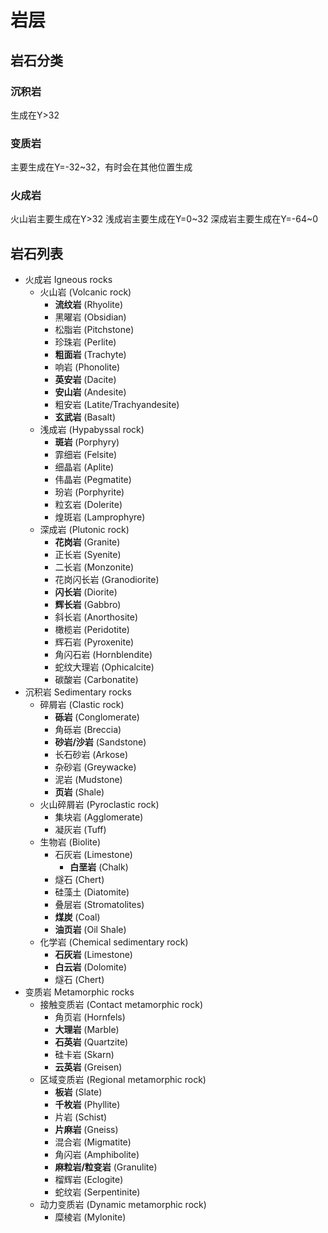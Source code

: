 # 岩层
## 岩石分类
### 沉积岩
生成在Y>32
### 变质岩
主要生成在Y=-32~32，有时会在其他位置生成
### 火成岩
火山岩主要生成在Y>32
浅成岩主要生成在Y=0~32
深成岩主要生成在Y=-64~0
## 岩石列表
- 火成岩 Igneous rocks
  - 火山岩 (Volcanic rock)
    - **流纹岩** (Rhyolite)
    - 黑曜岩 (Obsidian)
    - 松脂岩 (Pitchstone)
    - 珍珠岩 (Perlite)
    - **粗面岩** (Trachyte)
    - 响岩 (Phonolite)
    - **英安岩** (Dacite)
    - **安山岩** (Andesite)
    - 粗安岩 (Latite/Trachyandesite)
    - **玄武岩** (Basalt)
  - 浅成岩 (Hypabyssal rock)
    - **斑岩** (Porphyry)
    - 霏细岩 (Felsite)
    - 细晶岩 (Aplite)
    - 伟晶岩 (Pegmatite)
    - 玢岩 (Porphyrite)
    - 粒玄岩 (Dolerite)
    - 煌斑岩 (Lamprophyre)
  - 深成岩 (Plutonic rock)
    - **花岗岩** (Granite)
    - 正长岩 (Syenite)
    - 二长岩 (Monzonite)
    - 花岗闪长岩 (Granodiorite)
    - **闪长岩** (Diorite)
    - **辉长岩** (Gabbro)
    - 斜长岩 (Anorthosite)
    - 橄榄岩 (Peridotite)
    - 辉石岩 (Pyroxenite)
    - 角闪石岩 (Hornblendite)
    - 蛇纹大理岩 (Ophicalcite)
    - 碳酸岩 (Carbonatite)
- 沉积岩 Sedimentary rocks
  - 碎屑岩 (Clastic rock)
    - **砾岩** (Conglomerate)
    - 角砾岩 (Breccia)
    - **砂岩/沙岩** (Sandstone)
    - 长石砂岩 (Arkose)
    - 杂砂岩 (Greywacke)
    - 泥岩 (Mudstone)
    - **页岩** (Shale)
  - 火山碎屑岩 (Pyroclastic rock)
    - 集块岩 (Agglomerate)
    - 凝灰岩 (Tuff)
  - 生物岩 (Biolite)
    - 石灰岩 (Limestone)
      - **白垩岩** (Chalk)
    - 燧石 (Chert)
    - 硅藻土 (Diatomite)
    - 叠层岩 (Stromatolites)
    - **煤炭** (Coal)
    - **油页岩** (Oil Shale)
  - 化学岩 (Chemical sedimentary rock)
    - **石灰岩** (Limestone)
    - **白云岩** (Dolomite)
    - 燧石 (Chert)
- 变质岩 Metamorphic rocks
  - 接触变质岩 (Contact metamorphic rock)
    - 角页岩 (Hornfels)
    - **大理岩** (Marble)
    - **石英岩** (Quartzite)
    - 硅卡岩 (Skarn)
    - **云英岩** (Greisen)
  - 区域变质岩 (Regional metamorphic rock)
    - **板岩** (Slate)
    - **千枚岩** (Phyllite)
    - 片岩 (Schist)
    - **片麻岩** (Gneiss)
    - 混合岩 (Migmatite)
    - 角闪岩 (Amphibolite)
    - **麻粒岩/粒变岩** (Granulite)
    - 榴辉岩 (Eclogite)
    - 蛇纹岩 (Serpentinite)
  - 动力变质岩 (Dynamic metamorphic rock)
    - 糜棱岩 (Mylonite)
